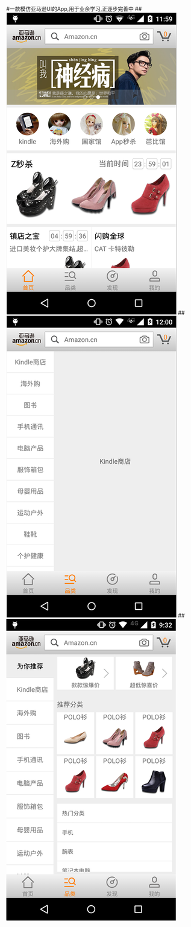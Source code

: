 #一款模仿亚马逊UI的App,用于业余学习,正逐步完善中
##![image](https://github.com/18671183990/yamaxun/raw/master/Images/1.png)
##![image](https://github.com/18671183990/yamaxun/raw/master/Images/2.png)
##![image](https://github.com/18671183990/yamaxun/raw/master/Images/3.png)